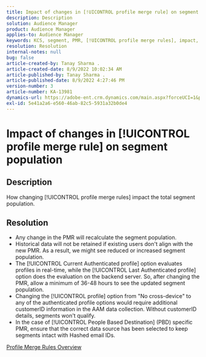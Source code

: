 ```yaml
---
title: Impact of changes in [!UICONTROL profile merge rule] on segment population
description: Description
solution: Audience Manager
product: Audience Manager
applies-to: Audience Manager
keywords: KCS, segment, PMR, [!UICONTROL profile merge rules], impact, total population, real-time population, population, change
resolution: Resolution
internal-notes: null
bug: false
article-created-by: Tanay Sharma .
article-created-date: 8/9/2022 10:02:34 AM
article-published-by: Tanay Sharma .
article-published-date: 8/9/2022 4:27:46 PM
version-number: 3
article-number: KA-13981
dynamics-url: https://adobe-ent.crm.dynamics.com/main.aspx?forceUCI=1&pagetype=entityrecord&etn=knowledgearticle&id=2758005d-ca17-ed11-b83e-0022480863e6
exl-id: 5e41a2a6-e560-46ab-82c5-5931a32b0de4
---
```

# Impact of changes in [!UICONTROL profile merge rule] on segment population

## Description


How changing [!UICONTROL profile merge rules] impact the total segment population.


## Resolution


- Any change in the PMR will recalculate the segment population.
- Historical data will not be retained if existing users don't align with the new PMR. As a result, we might see reduced or increased segment population.
- The [!UICONTROL Current Authenticated profile] option evaluates profiles in real-time, while the [!UICONTROL Last Authenticated profile] option does the evaluation on the backend server. So, after changing the PMR, allow a minimum of 36-48 hours to see the updated segment population.
- Changing the [!UICONTROL profile] option from "No cross-device" to any of the authenticated profile options would require additional customerID information in the AAM data collection. Without customerID details, segments won't qualify.
- In the case of [!UICONTROL People Based Destination] (PBD) specific PMR, ensure that the correct data source has been selected to keep segments intact with Hashed email IDs.




[Profile Merge Rules Overview](https://experienceleague.adobe.com/docs/audience-manager/user-guide/features/profile-merge-rules/merge-rules-overview.html?lang=en)

